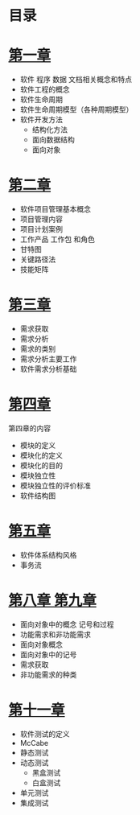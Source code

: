 # 目录
# [第一章](https://github.com/kolibreath/Notes/blob/master/SoftEngineer/软件工程第一章.md)
- 软件 程序 数据 文档相关概念和特点
- 软件工程的概念
- 软件生命周期
- 软件生命周期模型（各种周期模型）
- 软件开发方法
    - 结构化方法
    - 面向数据结构
    - 面向对象
# [第二章](https://github.com/kolibreath/Notes/blob/master/SoftEngineer/软件工程第二章.md)
- 软件项目管理基本概念
- 项目管理内容
- 项目计划案例
- 工作产品 工作包 和角色
- 甘特图
- 关键路径法
- 技能矩阵
# [第三章](https://github.com/kolibreath/Notes/blob/master/SoftEngineer/软件工程第三章.md)
- 需求获取
- 需求分析
- 需求的类别
- 需求分析主要工作
- 软件需求分析基础
# [第四章](https://github.com/kolibreath/Notes/blob/master/SoftEngineer/软件工程第四章.md)
第四章的内容
- 模块的定义
- 模块化的定义
- 模块化的目的
- 模块独立性
- 模块独立性的评价标准
- 软件结构图
# [第五章](https://github.com/kolibreath/Notes/blob/master/SoftEngineer/软件工程第五章.md)
- 软件体系结构风格
- 事务流
# [第八章 第九章](https://github.com/kolibreath/Notes/blob/master/SoftEngineer/软件工程第八章.md)
- 面向对象中的概念 记号和过程
- 功能需求和非功能需求
- 面向对象概念
- 面向对象中的记号
- 需求获取
- 非功能需求的种类
# [第十一章](https://github.com/kolibreath/Notes/blob/master/SoftEngineer/软件工程第十一章.md)
- 软件测试的定义
- McCabe
- 静态测试
- 动态测试
    - 黑盒测试
    - 白盒测试
- 单元测试 
- 集成测试
